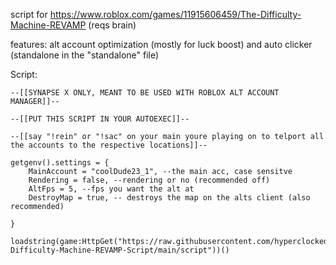 script for https://www.roblox.com/games/11915606459/The-Difficulty-Machine-REVAMP (reqs brain)

features:
alt account optimization (mostly for luck boost) and auto clicker (standalone in the "standalone" file)


Script:
```
--[[SYNAPSE X ONLY, MEANT TO BE USED WITH ROBLOX ALT ACCOUNT MANAGER]]--

--[[PUT THIS SCRIPT IN YOUR AUTOEXEC]]--

--[[say "!rein" or "!sac" on your main youre playing on to telport all the accounts to the respective locations]]--

getgenv().settings = {
    MainAccount = "coolDude23_1", --the main acc, case sensitve
    Rendering = false, --rendering or no (recommended off)
    AltFps = 5, --fps you want the alt at
    DestroyMap = true, -- destroys the map on the alts client (also recommended)
    
}

loadstring(game:HttpGet("https://raw.githubusercontent.com/hyperclocked333/The-Difficulty-Machine-REVAMP-Script/main/script"))()
